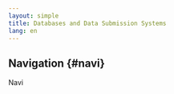 ```yaml
---
layout: simple
title: Databases and Data Submission Systems
lang: en
---
```


## Navigation  {#navi}

<script type="module" src="https://www-dev.ddbj.nig.ac.jp/assets/js/submission-wizard.js"></script>
<submission-wizard locale="en">Navi</submission-wizard>
